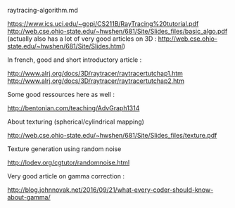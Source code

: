 raytracing-algorithm.md



https://www.ics.uci.edu/~gopi/CS211B/RayTracing%20tutorial.pdf
http://web.cse.ohio-state.edu/~hwshen/681/Site/Slides_files/basic_algo.pdf
(actually also has a lot of very good articles on 3D : http://web.cse.ohio-state.edu/~hwshen/681/Site/Slides.html)

In french, good and short introductory article :

http://www.alrj.org/docs/3D/raytracer/raytracertutchap1.htm
http://www.alrj.org/docs/3D/raytracer/raytracertutchap2.htm

Some good ressources here as well :

http://bentonian.com/teaching/AdvGraph1314



About texturing (spherical/cylindrical mapping)

http://web.cse.ohio-state.edu/~hwshen/681/Site/Slides_files/texture.pdf

Texture generation using random noise

http://lodev.org/cgtutor/randomnoise.html


Very good article on gamma correction :

http://blog.johnnovak.net/2016/09/21/what-every-coder-should-know-about-gamma/